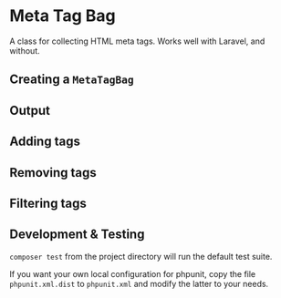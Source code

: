 # Meta Tag Bag

A class for collecting HTML meta tags.
Works well with Laravel, and without.

## Creating a `MetaTagBag`

## Output

## Adding tags

## Removing tags

## Filtering tags

## Development & Testing

`composer test` from the project directory will run the default test suite.

If you want your own local configuration for phpunit,
copy the file `phpunit.xml.dist` to `phpunit.xml` and modify the latter to your needs.
